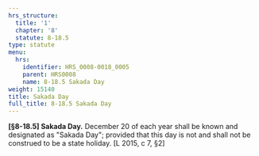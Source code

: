```yaml
---
hrs_structure:
  title: '1'
  chapter: '8'
  statute: 8-18.5
type: statute
menu:
  hrs:
    identifier: HRS_0008-0018_0005
    parent: HRS0008
    name: 8-18.5 Sakada Day
weight: 15140
title: Sakada Day
full_title: 8-18.5 Sakada Day
---
```

**[§8-18.5] Sakada Day.** December 20 of each year shall be known and designated as "Sakada Day"; provided that this day is not and shall not be construed to be a state holiday. [L 2015, c 7, §2]